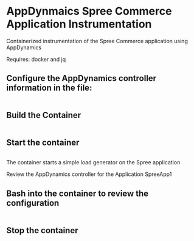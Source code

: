 # AppDynmaics Spree Commerce Application Instrumentation

Containerized instrumentation of the Spree Commerce application using AppDynamics 

Requires: docker and jq

## Configure the AppDynamics controller information in the file:

```spreeapp-config/appdynamics.yml
```

## Build the Container

```./ctl.sh build spreeapp1
```

## Start the container

```./ctl.sh run spreeapp1
```

The container starts a simple load generator on the Spree application

Review the AppDynamics controller for the Application SpreeApp1

## Bash into the container to review the configuration

```./ctl.sh bash spreeapp1
```

## Stop the container

```./ctl.sh stop spreeapp1
```
